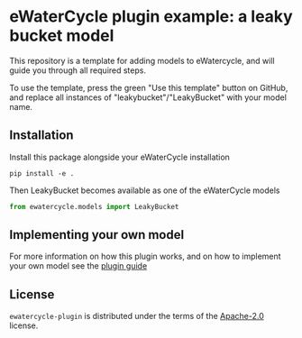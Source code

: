 # eWaterCycle plugin example: a leaky bucket model

This repository is a template for adding models to eWatercycle, and will guide you through all required steps.

To use the template, press the green "Use this template" button on GitHub, and replace all instances of "leakybucket"/"LeakyBucket" with your model name.

## Installation
Install this package alongside your eWaterCycle installation

```console
pip install -e .
```

Then LeakyBucket becomes available as one of the eWaterCycle models

```python
from ewatercycle.models import LeakyBucket
```

## Implementing your own model

For more information on how this plugin works, and on how to implement your own model see the [plugin guide](plugin_guide.md)

## License

`ewatercycle-plugin` is distributed under the terms of the [Apache-2.0](https://spdx.org/licenses/Apache-2.0.html) license.
